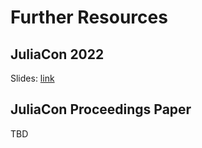 
# Further Resources

## JuliaCon 2022

Slides: [link](juliacon22/presentation.html)

## JuliaCon Proceedings Paper

TBD
